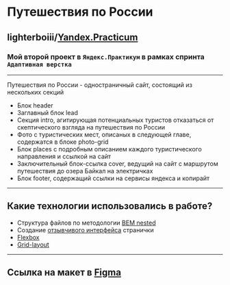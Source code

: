 # Путешествия по России [](/images/__logo.svg)
## lighterboiii/[Yandex.Practicum](https://practicum.yandex.ru/promo/long-courses/web)

 ### Мой второй проект в `Яндекс.Практикум` в рамках спринта `Адаптивная верстка`
 ____
Путешествия по России - одностраничный сайт, состоящий из нескольких секций
+ Блок header
+ Заглавный блок lead
+ Секция intro, агитирующая потенциальных туристов отказаться от скептического взгляда на путешествия по России
+ Фото с туристических мест, описаных в следующей главе, содержатся в блоке photo-grid
+ Блок places с подробным описанием каждого туристического направления и ссылкой на сайт
+ Заключительный блок-ссылка cover, ведущий на сайт с маршрутом путешествия до озера Байкал на электричках
+ Блок footer, содержащий ссылки на сервисы яндекса и копирайт
____
## Какие технологии использовались в работе?
+ Структура файлов по методологии [BEM nested](https://ru.bem.info/methodology/)
+ Создание [отзывчивого интерфейса](https://habr.com/ru/company/htmlacademy/blog/342066/) странички
+ [Flexbox](https://habr.com/ru/post/467049/)
+ [Grid-layout](https://habr.com/ru/post/656245/)
____
## Ссылка на макет в [Figma](https://www.figma.com/file/5S2WSbEFL6awjVWJ0NWL8Q/Sprint-3_-Russia-_-desktop-%2B-mobile?node-id=28503%3A0)
